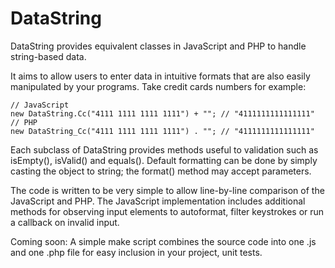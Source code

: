 # DataString

DataString provides equivalent classes in JavaScript and PHP to handle string-based data.

It aims to allow users to enter data in intuitive formats that are also easily manipulated by your programs. Take credit cards numbers for example:

	// JavaScript
	new DataString.Cc("4111 1111 1111 1111") + ""; // "4111111111111111"
	// PHP
	new DataString_Cc("4111 1111 1111 1111") . ""; // "4111111111111111"


Each subclass of DataString provides methods useful to validation such as isEmpty(), isValid() and equals(). Default formatting can be done by simply casting the object to string; the format() method may accept parameters.

The code is written to be very simple to allow line-by-line comparison of the JavaScript and PHP. The JavaScript implementation includes additional methods for observing input elements to autoformat, filter keystrokes or run a callback on invalid input.

Coming soon: A simple make script combines the source code into one .js and one .php file for easy inclusion in your project, unit tests.